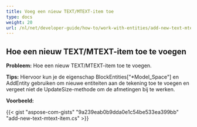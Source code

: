 ```yaml
---
title: Voeg een nieuw TEXT/MTEXT-item toe
type: docs
weight: 20
url: /nl/net/developer-guide/how-to/work-with-entities/add-new-text-mtext-item/
---
```



## **Hoe een nieuw TEXT/MTEXT-item toe te voegen**

**Probleem:** Hoe een nieuw TEXT/MTEXT-item toe te voegen.

**Tips:** Hiervoor kun je de eigenschap BlockEntities["*Model_Space"] en AddEntity gebruiken om nieuwe entiteiten aan de tekening toe te voegen en vergeet niet de UpdateSize-methode om de afmetingen bij te werken.

**Voorbeeld:**

{{< gist "aspose-com-gists" "9a239eab0b9dda0e1c54be533ea399bb" "add-new-text-mtext-item.cs" >}}

